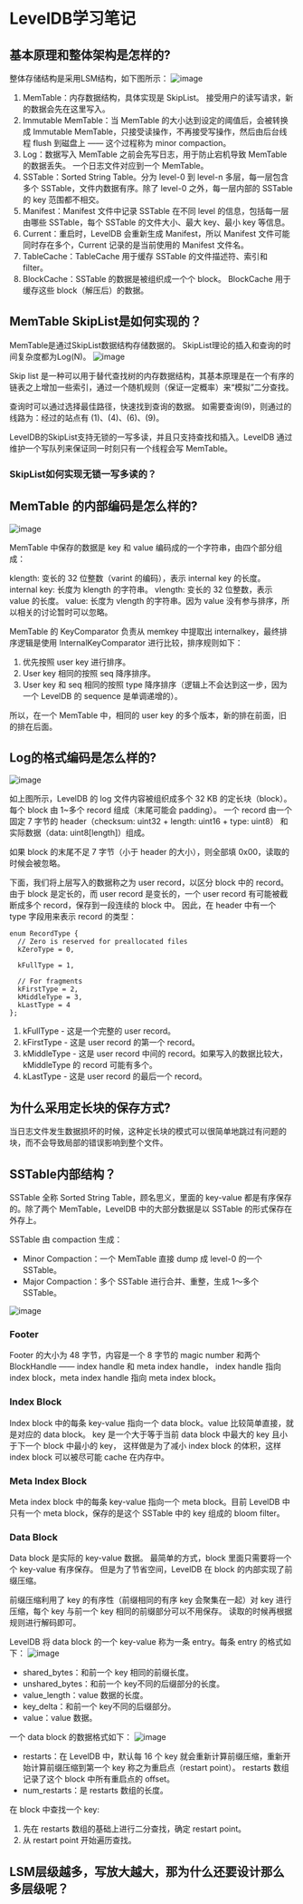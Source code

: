 # LevelDB学习笔记

## 基本原理和整体架构是怎样的?
整体存储结构是采用LSM结构，如下图所示：
![image](levedb.png)

1. MemTable：内存数据结构，具体实现是 SkipList。 接受用户的读写请求，新的数据会先在这里写入。
2. Immutable MemTable：当 MemTable 的大小达到设定的阈值后，会被转换成 Immutable MemTable，只接受读操作，不再接受写操作，然后由后台线程 flush 到磁盘上 —— 这个过程称为 minor compaction。
3. Log：数据写入 MemTable 之前会先写日志，用于防止宕机导致 MemTable 的数据丢失。 一个日志文件对应到一个 MemTable。
4. SSTable：Sorted String Table。分为 level-0 到 level-n 多层，每一层包含多个 SSTable，文件内数据有序。除了 level-0 之外，每一层内部的 SSTable 的 key 范围都不相交。
5. Manifest：Manifest 文件中记录 SSTable 在不同 level 的信息，包括每一层由哪些 SSTable，每个 SSTable 的文件大小、最大 key、最小 key 等信息。
6. Current：重启时，LevelDB 会重新生成 Manifest，所以 Manifest 文件可能同时存在多个，Current 记录的是当前使用的 Manifest 文件名。
7. TableCache：TableCache 用于缓存 SSTable 的文件描述符、索引和 filter。
8. BlockCache：SSTable 的数据是被组织成一个个 block。 BlockCache 用于缓存这些 block（解压后）的数据。

## MemTable SkipList是如何实现的？
MemTable是通过SkipList数据结构存储数据的。 SkipList理论的插入和查询的时间复杂度都为Log(N)。
![image](skiplist.png)

Skip list 是一种可以用于替代查找树的内存数据结构，其基本原理是在一个有序的链表之上增加一些索引，通过一个随机规则（保证一定概率）来“模拟”二分查找。

查询时可以通过选择最佳路径，快速找到查询的数据。 如需要查询(9)，则通过的线路为：经过的站点有 (1)、(4)、(6)、(9)。

LevelDB的SkipList支持无锁的一写多读，并且只支持查找和插入。LevelDB 通过维护一个写队列来保证同一时刻只有一个线程会写 MemTable。 

### SkipList如何实现无锁一写多读的？


## MemTable 的内部编码是怎么样的?
![image](memtable.png)

MemTable 中保存的数据是 key 和 value 编码成的一个字符串，由四个部分组成：

klength: 变长的 32 位整数（varint 的编码），表示 internal key 的长度。
internal key: 长度为 klength 的字符串。
vlength: 变长的 32 位整数，表示 value 的长度。
value: 长度为 vlength 的字符串。因为 value 没有参与排序，所以相关的讨论暂时可以忽略。

MemTable 的 KeyComparator 负责从 memkey 中提取出 internalkey，最终排序逻辑是使用 InternalKeyComparator 进行比较，排序规则如下：

1. 优先按照 user key 进行排序。
2. User key 相同的按照 seq 降序排序。
3. User key 和 seq 相同的按照 type 降序排序（逻辑上不会达到这一步，因为一个 LevelDB 的 sequence 是单调递增的）。

所以，在一个 MemTable 中，相同的 user key 的多个版本，新的排在前面，旧的排在后面。

## Log的格式编码是怎么样的?
![image](log.png)

如上图所示，LevelDB 的 log 文件内容被组织成多个 32 KB 的定长块（block）。每个 block 由 1~多个 record 组成（末尾可能会 padding）。
一个 record 由一个固定 7 字节的 header（checksum: uint32 + length: uint16 + type: uint8） 和实际数据（data: uint8[length]）组成。

如果 block 的末尾不足 7 字节（小于 header 的大小），则全部填 0x00，读取的时候会被忽略。

下面，我们将上层写入的数据称之为 user record，以区分 block 中的 record。
由于 block 是定长的，而 user record 是变长的，一个 user record 有可能被截断成多个 record，保存到一段连续的 block 中。
因此，在 header 中有一个 type 字段用来表示 record 的类型：
```
enum RecordType {
  // Zero is reserved for preallocated files
  kZeroType = 0,

  kFullType = 1,

  // For fragments
  kFirstType = 2,
  kMiddleType = 3,
  kLastType = 4
};
```
1. kFullType - 这是一个完整的 user record。
2. kFirstType -  这是 user record 的第一个 record。
3. kMiddleType - 这是 user record 中间的 record。如果写入的数据比较大，kMiddleType 的 record 可能有多个。
4. kLastType - 这是 user record 的最后一个 record。

## 为什么采用定长块的保存方式?
当日志文件发生数据损坏的时候，这种定长块的模式可以很简单地跳过有问题的块，而不会导致局部的错误影响到整个文件。


## SSTable内部结构？
SSTable 全称 Sorted String Table，顾名思义，里面的 key-value 都是有序保存的。除了两个 MemTable，LevelDB 中的大部分数据是以 SSTable 的形式保存在外存上。

SSTable 由 compaction 生成：
* Minor Compaction：一个 MemTable 直接 dump 成 level-0 的一个 SSTable。
* Major Compaction：多个 SSTable 进行合并、重整，生成 1～多个 SSTable。

![image](sstable_format.png)

### Footer
Footer 的大小为 48 字节，内容是一个 8 字节的 magic number 和两个 BlockHandle —— index handle 和 meta index handle，
index handle 指向 index block，meta index handle 指向 meta index block。

### Index Block
Index block 中的每条 key-value 指向一个 data block。value 比较简单直接，就是对应的 data block。
key 是一个大于等于当前 data block 中最大的 key 且小于下一个 block 中最小的 key，
这样做是为了减小 index block 的体积，这样index block 可以被尽可能 cache 在内存中。

### Meta Index Block
Meta index block 中的每条 key-value 指向一个 meta block。目前 LevelDB 中只有一个 meta block，保存的是这个 SSTable 中的 key 组成的 bloom filter。

### Data Block
Data block 是实际的 key-value 数据。  最简单的方式，block 里面只需要将一个个 key-value 有序保存。
但是为了节省空间，LevelDB 在 block 的内部实现了前缀压缩。

前缀压缩利用了 key 的有序性（前缀相同的有序 key 会聚集在一起）对 key 进行压缩，每个 key 与前一个 key 相同的前缀部分可以不用保存。
读取的时候再根据规则进行解码即可。

LevelDB 将 data block 的一个 key-value 称为一条 entry。每条 entry 的格式如下：
![image](data_block.png)

* shared_bytes：和前一个 key 相同的前缀长度。
* unshared_bytes：和前一个 key不同的后缀部分的长度。
* value_length：value 数据的长度。
* key_delta：和前一个 key不同的后缀部分。
* value：value 数据。

一个 data block 的数据格式如下：
![image](data_block2.png)

* restarts：在 LevelDB 中，默认每 16 个 key 就会重新计算前缀压缩，重新开始计算前缀压缩到第一个 key 称之为重启点（restart point）。
    restarts 数组记录了这个 block 中所有重启点的 offset。
* num_restarts：是 restarts 数组的长度。

在 block 中查找一个 key:
1. 先在 restarts 数组的基础上进行二分查找，确定 restart point。
2. 从 restart point 开始遍历查找。


## LSM层级越多，写放大越大，那为什么还要设计那么多层级呢？







